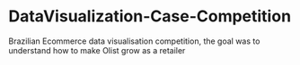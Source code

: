# DataVisualization-Case-Competition
Brazilian Ecommerce data visualisation competition, the goal was to understand how to make Olist grow as a retailer
